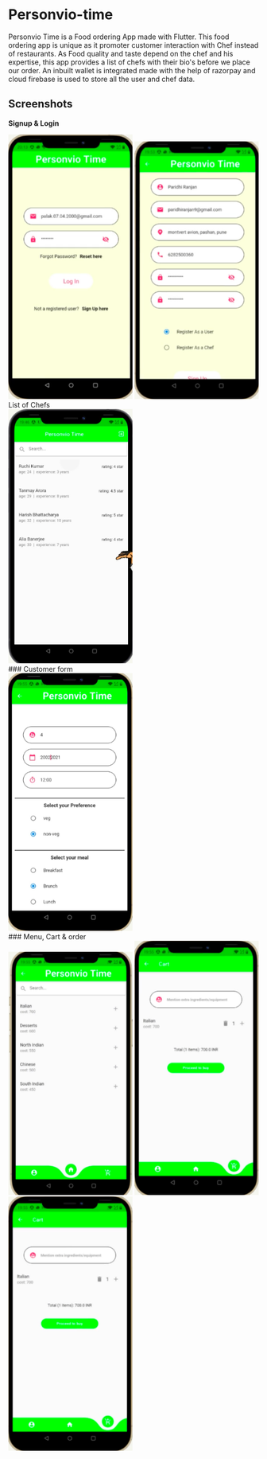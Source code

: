 # Personvio-time
Personvio Time is a Food ordering App made with Flutter. This food ordering app is unique as it promoter customer interaction with Chef instead of restaurants. 
As Food quality and taste depend on the chef and his expertise, this app provides a list of chefs with their bio's before we place our order. An inbuilt wallet is 
integrated made with the help of razorpay and cloud firebase is used to store all the user and chef data.
## Screenshots
<b>Signup & Login </b>
<div>
<img src="images/login.png" alt="login" width="250px" length="300px"/>
<img src="images/signup.png" alt="login" width="250px" length="300px"/>
</div>
List of Chefs
<div>
 <img src="images/chefs.png" alt="login" width="250px" length="300px"/>
</div>
### Customer form
<div>
 <img src="images/form.png" alt="login" width="250px" length="300px"/>
</div>
### Menu, Cart & order
<div>
 <img src="images/menu.png" alt="login" width="250px" length="300px"/>
 <img src="images/cart.png" alt="login" width="250px" length="300px"/>
 <img src="images/cart.png" alt="login" width="250px" length="300px"/>


</div>
